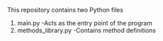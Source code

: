 This repository contains two  Python files

1. main.py
   -Acts as the entry point of the program 
2. methods_library.py
   -Contains method definitions
